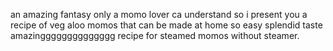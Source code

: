 an amazing fantasy only a momo lover ca understand so i present you a recipe of veg aloo momos that can be made at home so easy splendid taste amazingggggggggggggg  recipe for steamed momos without steamer.